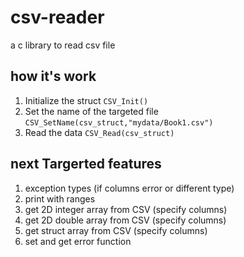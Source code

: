 # csv-reader
a c library to read csv file

## how it's work

1. Initialize the struct `CSV_Init()`
2. Set the name of the targeted file `CSV_SetName(csv_struct,"mydata/Book1.csv")`
3. Read the data `CSV_Read(csv_struct)`

## next Targerted features

1. exception types (if columns error or different type)
2. print with ranges
3. get 2D integer array from CSV (specify columns)
4. get 2D double array from CSV (specify columns)
5. get struct array from CSV (specify columns)
6. set and get error function
